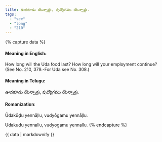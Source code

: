 ```yaml
---
title: ఊదకూడు యెన్నాళ్లు, వుద్యోగము యెన్నాళ్లు.
tags:
  - "see"
  - "long"
  - "210"
---
```


{% capture data %}
#### Meaning in English:
How long will the Uda food last? How long will your employment continue?
(See No. 210, 379.-For Uda see No. 308.)

#### Meaning in Telugu:
ఊదకూడు యెన్నాళ్లు, వుద్యోగము యెన్నాళ్లు.

#### Romanization:
Ūdakūḍu yennāḷlu, vudyōgamu yennāḷlu.

Udakudu yennallu, vudyogamu yennallu.
{% endcapture %}

{{ data | markdownify }}

